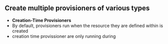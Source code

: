 ## Create multiple provisioners of various types
- **Creation-Time Provisioners**
- By default, provisioners run when the resource they are defined within is created 
- creation time provissioner are only running during 

